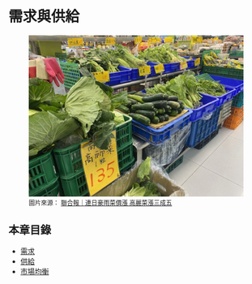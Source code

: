 # 需求與供給

<figure class="chapter-hero">
  <img src="../assets/images/ch1-cover.png" alt="連日豪雨菜價漲，高麗菜漲三成五" loading="lazy">
  <figcaption style="font-size: 12px;">
    圖片來源：
    <a href="https://money.udn.com/money/story/122328/8914841" target="_blank" rel="noopener">
      聯合報｜連日豪雨菜價漲 高麗菜漲三成五
    </a>
  </figcaption>
</figure>

## 本章目錄

- [需求](demand.md)
- [供給](supply.md)
- [市場均衡](market.md)
